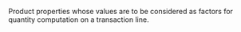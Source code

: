 Product properties whose values are to be considered as factors for quantity computation on a transaction line.